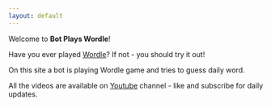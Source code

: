 ```yaml
---
layout: default
---
```


Welcome to **Bot Plays Wordle**!

Have you ever played [Wordle](https://www.nytimes.com/games/wordle/index.html)? If not - you should try it out!

On this site a bot is playing Wordle game and tries to guess daily word.

All the videos are available on [Youtube](https://www.youtube.com/channel/UCHExvm1R3a7NFk5K89jUg7Q) channel - like and subscribe for daily updates.
